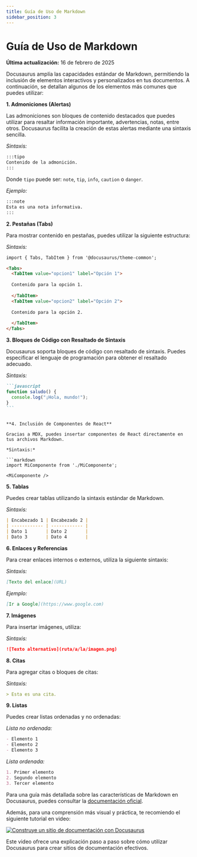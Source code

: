 ```yaml
---
title: Guía de Uso de Markdown
sidebar_position: 3
---
```


# Guía de Uso de Markdown

**Última actualización:** 16 de febrero de 2025

Docusaurus amplía las capacidades estándar de Markdown, permitiendo la inclusión de elementos interactivos y personalizados en tus documentos. A continuación, se detallan algunos de los elementos más comunes que puedes utilizar:

**1. Admoniciones (Alertas)**

Las admoniciones son bloques de contenido destacados que puedes utilizar para resaltar información importante, advertencias, notas, entre otros. Docusaurus facilita la creación de estas alertas mediante una sintaxis sencilla.

_Sintaxis:_

```markdown
:::tipo
Contenido de la admonición.
:::
```

Donde `tipo` puede ser: `note`, `tip`, `info`, `caution` o `danger`.

_Ejemplo:_

```markdown
:::note
Esta es una nota informativa.
:::
```

**2. Pestañas (Tabs)**

Para mostrar contenido en pestañas, puedes utilizar la siguiente estructura:

_Sintaxis:_

```markdown
import { Tabs, TabItem } from '@docusaurus/theme-common';

<Tabs>
  <TabItem value="opcion1" label="Opción 1">
  
  Contenido para la opción 1.
  
  </TabItem>
  <TabItem value="opcion2" label="Opción 2">
  
  Contenido para la opción 2.
  
  </TabItem>
</Tabs>
```

**3. Bloques de Código con Resaltado de Sintaxis**

Docusaurus soporta bloques de código con resaltado de sintaxis. Puedes especificar el lenguaje de programación para obtener el resaltado adecuado.

_Sintaxis:_

````markdown
```javascript
function saludo() {
  console.log("¡Hola, mundo!");
}
```
````

````

**4. Inclusión de Componentes de React**

Gracias a MDX, puedes insertar componentes de React directamente en tus archivos Markdown.

*Sintaxis:*

```markdown
import MiComponente from './MiComponente';

<MiComponente />
````

**5. Tablas**

Puedes crear tablas utilizando la sintaxis estándar de Markdown.

_Sintaxis:_

```markdown
| Encabezado 1 | Encabezado 2 |
| ------------ | ------------ |
| Dato 1       | Dato 2       |
| Dato 3       | Dato 4       |
```

**6. Enlaces y Referencias**

Para crear enlaces internos o externos, utiliza la siguiente sintaxis:

_Sintaxis:_

```markdown
[Texto del enlace](URL)
```

_Ejemplo:_

```markdown
[Ir a Google](https://www.google.com)
```

**7. Imágenes**

Para insertar imágenes, utiliza:

_Sintaxis:_

```markdown
![Texto alternativo](ruta/a/la/imagen.png)
```

**8. Citas**

Para agregar citas o bloques de citas:

_Sintaxis:_

```markdown
> Esta es una cita.
```

**9. Listas**

Puedes crear listas ordenadas y no ordenadas:

_Lista no ordenada:_

```markdown
- Elemento 1
- Elemento 2
- Elemento 3
```

_Lista ordenada:_

```markdown
1. Primer elemento
2. Segundo elemento
3. Tercer elemento
```

Para una guía más detallada sobre las características de Markdown en Docusaurus, puedes consultar la [documentación oficial](https://docusaurus.io/docs/markdown-features).

Además, para una comprensión más visual y práctica, te recomiendo el siguiente tutorial en video:

[![Construye un sitio de documentación con Docusaurus](https://img.youtube.com/vi/2R53Y7eP45k/0.jpg)](https://www.youtube.com/watch?v=2R53Y7eP45k)

Este video ofrece una explicación paso a paso sobre cómo utilizar Docusaurus para crear sitios de documentación efectivos.
